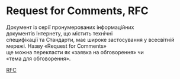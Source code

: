 # Request for Comments, RFC  

Документ із серії пронумерованих інформаційних  
документів Інтернету, що містить технічні  
специфікації та Стандарти, має широке застосування 
у всесвітній мережі. Назву «Request for Comments»  
ще можна перекласти як «заявка на обговорення» чи  
«тема для обговорення».  

[RFC](https://uk.wikipedia.org/wiki/RFC)  
